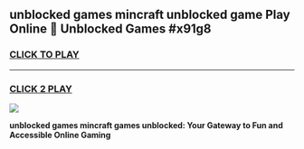 
## unblocked games mincraft unblocked game Play Online 👋 Unblocked Games #x91g8
<h3>
<a href="https://premium.freeplayer.one?title=unblocked_games_mincraft&ref=21F">CLICK TO PLAY</a></h3>
<hr>

<h3>
<a href="https://premium.freeplayer.one?title=unblocked_games_mincraft&ref=21F">CLICK 2 PLAY</a>
  
</h3>

<a href="https://premium.freeplayer.one?title=unblocked_games_mincraft&ref=21F/"><img src="https://clearcache.store/games.png"></a>


**unblocked games mincraft games unblocked: Your Gateway to Fun and Accessible Online Gaming**
